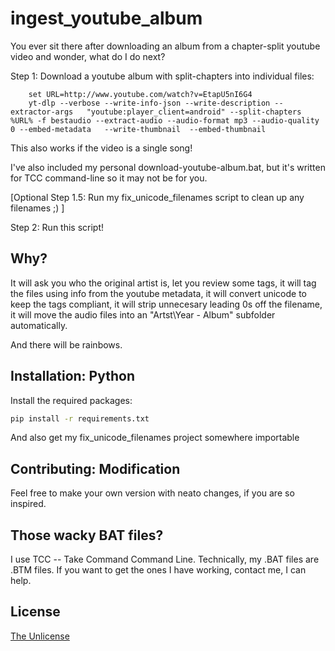 # ingest_youtube_album

You ever sit there after downloading an album from a chapter-split youtube video and wonder, what do I do next?

Step 1: Download a youtube album with split-chapters into individual files:
``` 
    set URL=http://www.youtube.com/watch?v=EtapU5nI6G4
    yt-dlp --verbose --write-info-json --write-description --extractor-args   "youtube:player_client=android" --split-chapters %URL% -f bestaudio --extract-audio --audio-format mp3 --audio-quality 0 --embed-metadata   --write-thumbnail  --embed-thumbnail 
```
This also works if the video is a single song!

I've also included my personal download-youtube-album.bat, but it's written for TCC command-line so it may not be for you.

[Optional Step 1.5: Run my fix_unicode_filenames script to clean up any filenames ;) ]

Step 2: Run this script! 


## Why?

It will ask you who the original artist is, let you review some tags, it will tag the files using info from the youtube metadata, it will convert unicode to keep the tags compliant, it will strip unnecesary leading 0s off the filename, it will move the audio files into an "Artst\Year - Album" subfolder automatically. 

And there will be rainbows.


## Installation: Python

Install the required packages:

```bash
pip install -r requirements.txt
```

And also get my fix_unicode_filenames project somewhere importable


## Contributing: Modification

Feel free to make your own version with neato changes, if you are so inspired.

## Those wacky BAT files?

I use TCC -- Take Command Command Line.
Technically, my .BAT files are .BTM files.
If you want to get the ones I have working, contact me, I can help.

## License

[The Unlicense](https://choosealicense.com/licenses/unlicense/)



